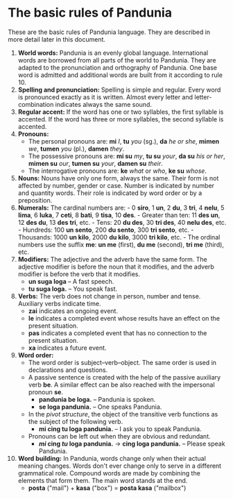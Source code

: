# The basic rules of Pandunia

These are the basic rules of Pandunia language.
They are described in more detail later in this document.

1. **World words:**
   Pandunia is an evenly global language.
   International words are borrowed from all parts of the world to Pandunia.
   They are adapted to the pronunciation and orthography of Pandunia.
   One base word is admitted and additional words are built from it according to rule 10.
2. **Spelling and pronunciation:**
   Spelling is simple and regular.
   Every word is pronounced exactly as it is written.
   Almost every letter and letter-combination indicates always the same sound.
3. **Regular accent:**
   If the word has one or two syllables, the first syllable is accented.
   If the word has three or more syllables, the second syllable is accented.
4. **Pronouns:**
    - The personal pronouns are:
     **mi** _I_, **tu** _you_ (sg.), **da** _he or she_,
     **mimen** _we_, **tumen** _you_ (pl.), **damen** _they_.
    - The possessive pronouns are:
      **mi su** _my_, **tu su** _your_, **da su** _his or her_,
      **mimen su** _our_, **tumen su** _your_, **damen su** _their_.
     - The interrogative pronouns are: **ke** _what_ or _who_, **ke su** _whose_.
5. **Nouns:**
   Nouns have only one form, always the same.
   Their form is not affected by number, gender or case.
   Number is indicated by number and quantity words.
   Their role is indicated by word order or by a preposition.
6. **Numerals:**
   The cardinal numbers are:
       - 0 **siro**, 1 **un**, 2 **du**, 3 **tri**, 4 **nelu**, 5 **lima**, 6 **luka**,
         7 **ceti**, 8 **bati**, 9 **tisa**, 10 **des**.
       - Greater than ten: 11 **des un**, 12 **des du**, 13 **des tri**, etc.
       - Tens: 20 **du des**, 30 **tri des**, 40 **nelu des**, etc.
       - Hundreds: 100 **un sento**, 200 **du sento**, 300 **tri sento**, etc.
       - Thousands: 1000 **un kilo**, 2000 **du kilo**, 3000 **tri kilo**, etc.
       - The ordinal numbers use the suffix **me**:
         **un me** (first), **du me** (second), **tri me** (third), etc.
7. **Modifiers:**
   The adjective and the adverb have the same form.
   The adjective modifier is before the noun that it modifies,
   and the adverb modifier is before the verb that it modifies.
    - **un suga loga**
      – A fast speech.
    - **tu suga loga.**
      – You speak fast.
8. **Verbs:**
   The verb does not change in person, number and tense.
   Auxiliary verbs indicate time.
    - **zai** indicates an ongoing event.
    - **le** indicates a completed event whose results have an effect on the present situation.
    - **pas** indicates a completed event that has no connection to the present situation.
    - **xa** indicates a future event.
9. **Word order:**
    - The word order is subject–verb–object.
      The same order is used in declarations and questions.
    - A passive sentence is created with the help of the passive auxiliary verb **be**.
      A similar effect can be also reached with the impersonal pronoun **se**.
        - **pandunia be loga.**
          – Pandunia is spoken.
        - **se loga pandunia.**
          – One speaks Pandunia.
    - In the _pivot structure_, the object of the transitive verb
      functions as the subject of the following verb.
        - **mi cing tu loga pandunia.**
          – I ask you to speak Pandunia.
    - Pronouns can be left out when they are obvious and redundant.
        - **_mi_ cing _tu_ loga pandunia.**
          → **cing loga pandunia.**
          – Please speak Pandunia.
10. **Word building:**
   In Pandunia, words change only when their actual meaning changes.
   Words don't ever change only to serve in a different grammatical role.
   Compound words are made by combining the elements that form them.
   The main word stands at the end.
    - **posta**
      ("mail") +
      **kasa**
      ("box") =
      **posta kasa**
      ("mailbox")


